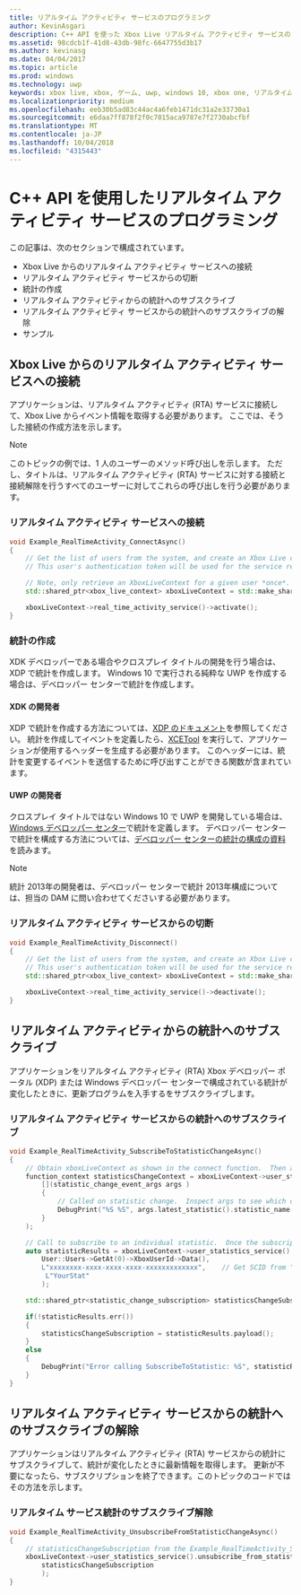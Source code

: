 ```yaml
---
title: リアルタイム アクティビティ サービスのプログラミング
author: KevinAsgari
description: C++ API を使った Xbox Live リアルタイム アクティビティ サービスのプログラミングについて説明します。
ms.assetid: 98cdcb1f-41d8-43db-98fc-6647755d3b17
ms.author: kevinasg
ms.date: 04/04/2017
ms.topic: article
ms.prod: windows
ms.technology: uwp
keywords: xbox live, xbox, ゲーム, uwp, windows 10, xbox one, リアルタイム アクティビティ
ms.localizationpriority: medium
ms.openlocfilehash: eeb30b5ad83c44ac4a6feb1471dc31a2e33730a1
ms.sourcegitcommit: e6daa7ff878f2f0c7015aca9787e7f2730abcfbf
ms.translationtype: MT
ms.contentlocale: ja-JP
ms.lasthandoff: 10/04/2018
ms.locfileid: "4315443"
---
```

# <a name="programming-the-real-time-activity-service-using-c-apis"></a>C++ API を使用したリアルタイム アクティビティ サービスのプログラミング

この記事は、次のセクションで構成されています。

* Xbox Live からのリアルタイム アクティビティ サービスへの接続
* リアルタイム アクティビティ サービスからの切断
* 統計の作成
* リアルタイム アクティビティからの統計へのサブスクライブ
* リアルタイム アクティビティ サービスからの統計へのサブスクライブの解除
* サンプル

## <a name="connecting-to-the-real-time-activity-service-from-xbox-live"></a>Xbox Live からのリアルタイム アクティビティ サービスへの接続

アプリケーションは、リアルタイム アクティビティ (RTA) サービスに接続して、Xbox Live からイベント情報を取得する必要があります。 ここでは、そうした接続の作成方法を示します。

> [!NOTE]
> このトピックの例では、1 人のユーザーのメソッド呼び出しを示します。 ただし、タイトルは、リアルタイム アクティビティ (RTA) サービスに対する接続と接続解除を行うすべてのユーザーに対してこれらの呼び出しを行う必要があります。

### <a name="connecting-to-the-real-time-activity-service"></a>リアルタイム アクティビティ サービスへの接続

```cpp
void Example_RealTimeActivity_ConnectAsync()
{
    // Get the list of users from the system, and create an Xbox Live context from the first.
    // This user's authentication token will be used for the service requests.

    // Note, only retrieve an XboxLiveContext for a given user *once*.  Otherwise you may encounter unpredictable behavior.
    std::shared_ptr<xbox_live_context> xboxLiveContext = std::make_shared<xbox_live_context>(User::Users->GetAt(0));

    xboxLiveContext->real_time_activity_service()->activate();
}
```

### <a name="creating-a-statistic"></a>統計の作成

XDK デベロッパーである場合やクロスプレイ タイトルの開発を行う場合は、XDP で統計を作成します。  Windows 10 で実行される純粋な UWP を作成する場合は、デベロッパー センターで統計を作成します。

#### <a name="xdk-developers"></a>XDK の開発者

XDP で統計を作成する方法については、[XDP のドキュメント](https://developer.xboxlive.com/en-us/xdphelp/development/xdpdocs/Pages/setting_up_service_configuration_10_27_15_a.aspx#events)を参照してください。  統計を作成してイベントを定義したら、[XCETool](https://developer.xboxlive.com/en-us/platform/development/documentation/software/Pages/atoc_xce_jun15.aspx) を実行して、アプリケーションが使用するヘッダーを生成する必要があります。  このヘッダーには、統計を変更するイベントを送信するために呼び出すことができる関数が含まれています。

#### <a name="uwp-developers"></a>UWP の開発者

クロスプレイ タイトルではない Windows 10 で UWP を開発している場合は、 [Windows デベロッパー センター](https://developer.microsoft.com/dashboard/windows/overview)で統計を定義します。 デベロッパー センターで統計を構成する方法については、[デベロッパー センターの統計の構成の資料](../leaderboards-and-stats-2017/player-stats-configure-2017.md)を読みます。

> [!NOTE]
> 統計 2013年の開発者は、デベロッパー センターで統計 2013年構成については、担当の DAM に問い合わせてくださいする必要があります。

### <a name="disconnecting-from-the-real-time-activity-service"></a>リアルタイム アクティビティ サービスからの切断

```cpp
void Example_RealTimeActivity_Disconnect()
{
    // Get the list of users from the system, and create an Xbox Live context from the first.
    // This user's authentication token will be used for the service requests.
    std::shared_ptr<xbox_live_context> xboxLiveContext = std::make_shared<xbox_live_context>(User::Users->GetAt(0));

    xboxLiveContext->real_time_activity_service()->deactivate();
}
```

## <a name="subscribing-to-a-statistic-from-the-real-time-activity"></a>リアルタイム アクティビティからの統計へのサブスクライブ

アプリケーションをリアルタイム アクティビティ (RTA) Xbox デベロッパー ポータル (XDP) または Windows デベロッパー センターで構成されている統計が変化したときに、更新プログラムを入手するをサブスクライブします。

### <a name="subscribing-to-a-statistic-from-the-real-time-activity-service"></a>リアルタイム アクティビティ サービスからの統計へのサブスクライブ

```cpp
void Example_RealTimeActivity_SubscribeToStatisticChangeAsync()
{
    // Obtain xboxLiveContext as shown in the connect function.  Then add a handler to be called on statistic changes.
    function_context statisticsChangeContext = xboxLiveContext->user_statistics_service().add_statistic_changed_handler(
        [](statistic_change_event_args args )
        {
            // Called on statistic change.  Inspect args to see which one.
            DebugPrint("%S %S", args.latest_statistic().statistic_name().c_str(), args.latest_statistic().value().c_str());
        }
    );

    // Call to subscribe to an individual statistic.  Once the subscription is complete, the handler will be called with the initial value of the statistic.
    auto statisticResults = xboxLiveContext->user_statistics_service().subscribe_to_statistic_change(
        User::Users->GetAt(0)->XboxUserId->Data(),
        L"xxxxxxxx-xxxx-xxxx-xxxx-xxxxxxxxxxxxx",    // Get SCID from "Product Details" page in XDP or the Xbox Live Setup page in Dev Center
         L"YourStat"
        );

    std::shared_ptr<statistic_change_subscription> statisticsChangeSubscription;

    if(!statisticResults.err())
    {
        statisticsChangeSubscription = statisticResults.payload();
    }
    else
    {
        DebugPrint("Error calling SubscribeToStatistic: %S", statisticResults.err_message().c_str());
    }
}
```

## <a name="unsubscribing-from-a-statistic-from-the-real-time-activity-service"></a>リアルタイム アクティビティ サービスからの統計へのサブスクライブの解除

アプリケーションはリアルタイム アクティビティ (RTA) サービスからの統計にサブスクライブして、統計が変化したときに最新情報を取得します。 更新が不要になったら、サブスクリプションを終了できます。このトピックのコードではその方法を示します。

### <a name="unsubscribing-from-a-real-time-services-statistic"></a>リアルタイム サービス統計のサブスクライブ解除

```cpp
void Example_RealTimeActivity_UnsubscribeFromStatisticChangeAsync()
{
    // statisticsChangeSubscription from the Example_RealTimeActivity_SubscribeToStatisticChangeAsync function.
    xboxLiveContext->user_statistics_service().unsubscribe_from_statistic_change(
        statisticsChangeSubscription
        );
}
```
